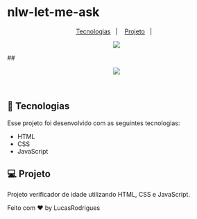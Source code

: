 # nlw-let-me-ask


<p align="center">
  <a href="#-tecnologias">Tecnologias</a>&nbsp;&nbsp;&nbsp;|&nbsp;&nbsp;&nbsp;
  <a href="#-projeto">Projeto</a>&nbsp;&nbsp;&nbsp;|&nbsp;&nbsp;&nbsp;
</p>

<p align="center">
 <img src="https://user-images.githubusercontent.com/86750985/190669672-2e4036a4-1a2f-499c-8e86-c6d2824205a3.png" />
</p>
##
<p align="center">
 <img src="https://user-images.githubusercontent.com/86750985/190669738-f671c046-4237-4046-9799-65d4a9a2262c.png" />
</p>
<br>


## 🚀 Tecnologias

Esse projeto foi desenvolvido com as seguintes tecnologias:

- HTML
- CSS
- JavaScript


## 💻 Projeto

Projeto verificador de idade utilizando HTML, CSS e JavaScript.



Feito com ♥ by LucasRodrigues
